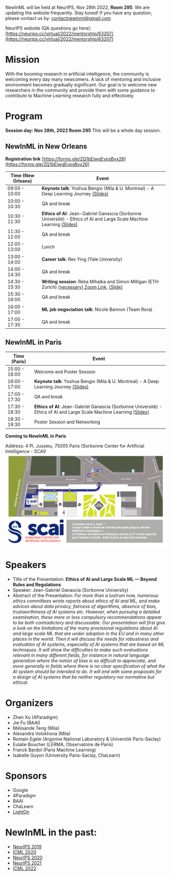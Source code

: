 NewInML will be held at NeurIPS, Nov 28th 2022, **Room 295**. We are updating the website frequently. Stay tuned! If you have any question, please contact us by: contactnewinml@gmail.com

NeurIPS website (QA questions go here): [https://neurips.cc/virtual/2022/mentorship/63207](https://neurips.cc/virtual/2022/mentorship/63207)

# Mission

With the booming research in artificial intelligence, the community is welcoming every day many newcomers. A lack of mentoring and inclusive environment becomes gradually significant. Our goal is to welcome new researchers in the community and provide them with some guidance to contribute to Machine Learning research fully and effectively. 

# Program

**Session day: Nov 28th, 2022 Room 295** This will be a whole day session. 

## NewInML in New Orleans

**Registration link** [https://forms.gle/ZQ1bEiwgEvpsByx26](https://forms.gle/ZQ1bEiwgEvpsByx26)

|**Time** (New Orleans)  | **Event**|
|---------------|--------------------------------------------------|
|09:00 - 10:00| **Keynote talk**: Yoshua Bengio (Mila & U. Montreal) - A Deep Learning Journey [(Slides)](assets/YoshuaBengio-NewInML-NeurIPS-28nov2022.pdf) |
|10:00 - 10:30| QA and break |
|10:30 - 11:30| **Ethics of AI**: Jean-Gabriel Ganascia (Sorbonne Université) - Ethics of AI and Large Scale Machine Learning [(Slides)](assets/JGGanascia-NewInML-NeurIPS-28nov2022.pdf)|
|11:30 - 12:00| QA and break |
|12:00 - 13:00| Lunch |
|13:00 - 14:00| **Career talk**: Rex Ying (Yale University) |
|14:00 - 14:30| QA and break |
|14:30 - 15:30| **Writing session**: Reka Mihalka and Simon Milligan (ETH Zurich) [(necessary) Zoom Link](https://ethz.zoom.us/j/67774213023), [(Slide)](assets/managing_expectations_in_scientific_writing.pdf) |
|15:30 - 16:00| QA and break |
|16:00 - 17:00| **ML job negociation talk**: Nicole Bannon (Team Rora) |
|17:00 - 17:30| QA and break |


## NewInML in Paris

| **Time** (Paris) | **Event** |
|---------------| --------------------------- |
| 15:00 - 16:00 | Welcome and Poster Session |
| 16:00 - 17:00 | **Keynote talk**: Yoshua Bengio (Mila & U. Montreal) - A Deep Learning Journey [(Slides)](assets/YoshuaBengio-NewInML-NeurIPS-28nov2022.pdf)|
| 17:00 - 17:30 | QA and break |
| 17:30 - 18:30 | **Ethics of AI**: Jean-Gabriel Ganascia (Sorbonne Université) - Ethics of AI and Large Scale Machine Learning [(Slides)](assets/JGGanascia-NewInML-NeurIPS-28nov2022.pdf)|
| 18:30 - 19:30 | Poster Session and Networking |

**Coming to NewInML in Paris**

Address: 4 Pl. Jussieu, 75005 Paris (Sorbonne Center for Artificial Intelligence - SCAI)
![Accessing SCAI](assets/plan-newinml-paris.png)

# Speakers

* Title of the Presentation: **Ethics of AI and Large Scale ML — Beyond Rules and Regulations**
* Speaker: Jean-Gabriel Ganascia (Sorbonne University)
* Abstract of the Presentation: _For more than a lustrum now, numerous ethics committees wrote reports about ethics of AI and ML, and make advices about data privacy, fairness of algorithms, absence of bias, trustworthiness of AI systems etc. However, when pursuing a detailed examination, these more or less compulsory recommendations appear to be both contradictory and discussable. Our presentation will first give a look on the limitations of the many provisional regulations about AI and large scale ML that are under adoption in the EU and in many other places in the world. Then it will discuss the needs for robustness and evaluation of AI systems, especially of AI systems that are based on ML techniques. It will show the difficulties to make such evaluations relevant in many different fields, for instance in natural language generation where the notion of bias is so difficult to appreciate, and more generally in fields where there is no clear specification of what the AI system should be intended to do. It will end with some proposals for a design of AI systems that be neither regulatory nor normative but ethical._


# Organizers

- Zhen Xu (4Paradigm)
- Jie Fu (BAAI)
- Mélisande Teng (Mila)
- Alexandra Volokhova (Mila)
- Romain Egele (Argonne National Laboratory & Université Paris-Saclay)
- Eulalie Boucher (LERMA, Observatoire de Paris)
- Franck Bardol (Paris Machine Learning)
- Isabelle Guyon (University Paris-Saclay, ChaLearn)

# Sponsors

- Google
- 4Paradigm
- BAAI
- ChaLearn
- [LightOn](https://lighton.ai)

# NewInML in the past:

- [NeurIPS 2019](https://nehzux.github.io/NewInML2019/)
- [ICML 2020](https://nehzux.github.io/NewInML2020ICML/)
- [NeurIPS 2020](https://vanyacohen.github.io/NewInML)
- [NeurIPS 2021](https://sunhaozhe.github.io/NewInML2021_NeurIPS/)
- [ICML 2022](https://ablacan.github.io/NewInML2022_ICML/)
